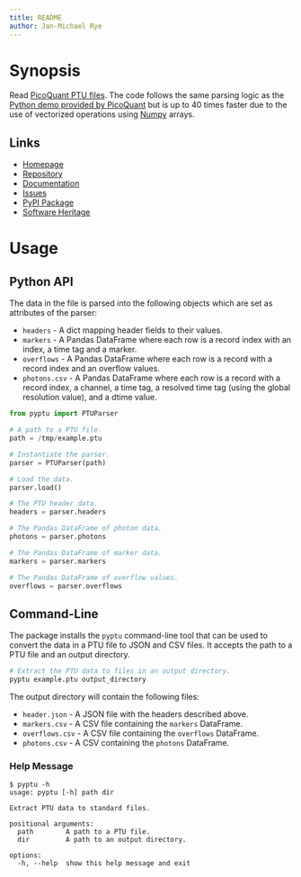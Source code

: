 ```yaml
---
title: README
author: Jan-Michael Rye
---
```


# Synopsis

Read [PicoQuant PTU files](https://github.com/PicoQuant/PicoQuant-Time-Tagged-File-Format-Demos). The code follows the same parsing logic as the [Python demo provided by PicoQuant](https://github.com/PicoQuant/PicoQuant-Time-Tagged-File-Format-Demos/blob/master/PTU/Python/Read_PTU.py) but is up to 40 times faster due to the use of vectorized operations using [Numpy](https://numpy.org/) arrays.

## Links

* [Homepage](https://gitlab.inria.fr/jrye/pyptu)
* [Repository](https://gitlab.inria.fr/jrye/pyptu.git)
* [Documentation](https://jrye.gitlabpages.inria.fr/pyptu)
* [Issues](https://gitlab.inria.fr/jrye/pyptu/-/issues)
* [PyPI Package](https://pypi.org/project/pyptu/)
* [Software Heritage](https://archive.softwareheritage.org/browse/origin/?origin_url=https%3A//gitlab.inria.fr/jrye/pyptu.git)

# Usage

## Python API

The data in the file is parsed into the following objects which are set as attributes of the parser:

* `headers` - A dict mapping header fields to their values.
* `markers` - A Pandas DataFrame where each row is a record index with an index, a time tag and a marker.
* `overflows` - A Pandas DataFrame where each row is a record with a record index and an overflow values.
* `photons.csv` - A Pandas DataFrame where each row is a record with a record index, a channel, a time tag, a resolved time tag (using the global resolution value), and a dtime value.


~~~python
from pyptu import PTUParser

# A path to a PTU file.
path = /tmp/example.ptu

# Instantiate the parser.
parser = PTUParser(path)

# Load the data.
parser.load()

# The PTU header data.
headers = parser.headers

# The Pandas DataFrame of photon data.
photons = parser.photons

# The Pandas DataFrame of marker data.
markers = parser.markers

# The Pandas DataFrame of overflow values.
overflows = parser.overflows
~~~

## Command-Line

The package installs the `pyptu` command-line tool that can be used to convert the data in a PTU file to JSON and CSV files. It accepts the path to a PTU file and an output directory.

~~~sh
# Extract the PTU data to files in an output directory.
pyptu example.ptu output_directory
~~~

The output directory will contain the following files:

* `header.json` - A JSON file with the headers described above.
* `markers.csv` - A CSV file containing the `markers` DataFrame.
* `overflows.csv` - A CSV file containing the `overflows` DataFrame.
* `photons.csv` - A CSV containing the `photons` DataFrame.

### Help Message

~~~
$ pyptu -h
usage: pyptu [-h] path dir

Extract PTU data to standard files.

positional arguments:
  path        A path to a PTU file.
  dir         A path to an output directory.

options:
  -h, --help  show this help message and exit
~~~
